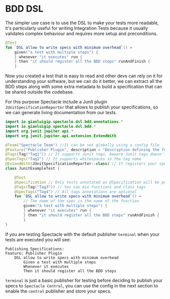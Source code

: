 # BDD DSL

The simpler use case is to use the DSL to make your tests more readable, it's particularly useful
for writing Integration Tests because it usually validates complex behaviour and requires more setup
and preconditions.

```kotlin
@Test
fun `DSL allow to write specs with minimum overhead`() =
    given("a test with multiple steps") {
    } whenever "it executes" run {
    } then "it should register all the BDD steps" runAndFinish {
    }
```

Now you created a test that is easy to read and other devs can rely on it for understanding your
software, but we can do it better, we can extract all the BDD steps along with some extra metadata
to build a specification that can be shared outside the codebase.

For this purpose Spectacle include a Junit plugin `JUnitSpecificationReporter` that allows to
publish your specifications, so we can generate living documentation from our tests.

```kotlin
import io.gianluigip.spectacle.dsl.bdd.annotations.*
import io.gianluigip.spectacle.dsl.bdd.*
import org.junit.jupiter.api.*
import org.junit.jupiter.api.extension.ExtendWith

@Team("Spectacle Team") //It can be set globally using a config file
@Feature("Publisher Plugin", description = "Description defining the feature.")
@Tags(Tag("Tag1")) // It supports Junit tags, beware Junit tags doesn't support whitespaces
@SpecTags("Tag2") // It supports whitespaces in the tag name 
@ExtendWith(JUnitSpecificationReporter::class) // It registers your specifications for publishing 
class JunitExampleTest {

    @Test
    @Specification // Only tests annotated as @Specification will be published
    @Tags(Tag("Tag3")) // You can mix functions and class tags
    @SpecTags("Tag4") // All tags annotations are optional
    fun `DSL allow to write specs with minimum overhead`() =
        // The name of the spec is the name of the function
        given("a test with multiple steps") {
        } whenever "it executes" run {
        } then "it should register all the BDD steps" runAndFinish {
        }
}
```

If you are testing Spectacle with the default publisher `terminal` when your tests are executed you
will see:

```
Publishing Specifications:
Feature: Publisher Plugin
	DSL allow to write specs with minimum overhead
		Given a test with multiple steps
		Whenever it executes
		Then it should register all the BDD steps
```

`terminal` is just a basic publisher for testing before deciding to publish your specs
to `Spectacle Central`, you can use the config in the next section to enable the `central` publisher
and store your specs.
